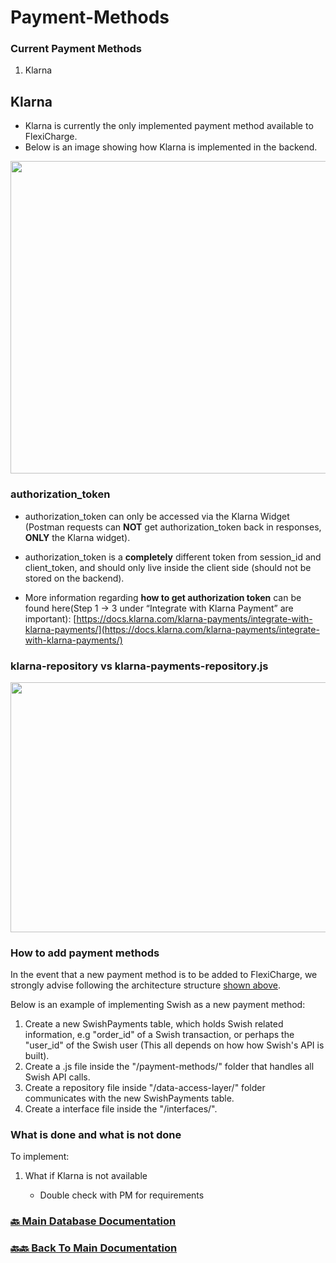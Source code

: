 
# Payment-Methods

  

### Current Payment Methods
1. Klarna

## Klarna
- Klarna is currently the only implemented payment method available to FlexiCharge.
- Below is an image showing how Klarna is implemented in the backend.
	
<img src="https://i.ibb.co/c3PxCMW/image.png" height="500" width="800" >

### authorization_token
- authorization_token can only be accessed via the Klarna Widget (Postman requests can **NOT** get authorization_token back in responses, **ONLY** the Klarna widget).

- authorization_token is a **completely** different token from session_id and client_token, and should only live inside the client side (should not be stored on the backend).

- More information regarding **how to get authorization token** can be found here(Step 1 -> 3 under “Integrate with Klarna Payment” are important): [https://docs.klarna.com/klarna-payments/integrate-with-klarna-payments/](https://docs.klarna.com/klarna-payments/integrate-with-klarna-payments/)

### klarna-repository vs klarna-payments-repository.js
<img name="architecture" src="https://i.ibb.co/tMKmPX8/image.png" height="400" width="600"> 

### How to add payment methods
In the event that a new payment method is to be added to FlexiCharge, we strongly advise following the architecture structure <a href="#architecture">shown above</a>.

Below is an example of implementing Swish as a new payment method:
 1. Create a new SwishPayments table, which holds Swish related information, e.g "order_id" of a Swish transaction, or perhaps the "user_id" of the Swish user (This all depends on how how Swish's API is built). 
 2. Create a .js file inside the "/payment-methods/" folder that handles all Swish API calls.
 3. Create a repository file inside "/data-access-layer/" folder communicates with the new SwishPayments table.
 4. Create a interface file inside the "/interfaces/".

### What is done and what is not done

To implement:

1. What if Klarna is not available

    - Double check with PM for requirements
    


### [🔙 Main Database Documentation](../../../docs/db/README.md)

### [🔙🔙 Back To Main Documentation](../../../../README.md)
